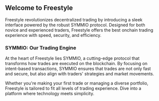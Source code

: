 ## Welcome to Freestyle

Freestyle revolutionizes decentralized trading by introducing a sleek interface powered by the robust SYMMIO protocol. Designed for both novice and experienced traders, Freestyle offers the best onchain trading experience with speed, security, and efficiency.
### SYMMIO: Our Trading Engine
At the heart of Freestyle lies SYMMIO, a cutting-edge protocol that transforms how trades are executed on the blockchain. By focusing on intent-based transactions, SYMMIO ensures that trades are not only fast and secure, but also align with traders' strategies and market movements.

Whether you're making your first trade or managing a diverse portfolio, Freestyle is tailored to fit all levels of trading experience. Dive into a platform where technology meets simplicity.